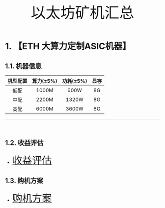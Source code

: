 <center><font size=16>以太坊矿机汇总</font></center>

<br/>

# 1. 【ETH 大算力定制ASIC机器】

## 1.1. 机器信息
| 机型配置 | 算力(±5%) | 功耗(±5%) |显存|
|:------:|:------:|:------:|:------:|
|低配|1000M|600W|8G|
|中配|2200M|1320W|8G|
|高配|6000M|3600W|8G|

---

<br/>

## 1.2. 收益评估
* [<font size=6>收益评估</font>](https://docs.qq.com/pdf/DY0ZMbmhxTHRTZldn)



## 1.3. 购机方案
* [<font size=6>购机方案</font>](https://docs.qq.com/pdf/DY2xmVWFYV2dRcmJN)
